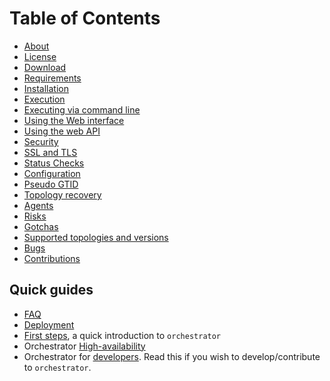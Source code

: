 # Table of Contents

- [About](about.md)
- [License](license.md)
- [Download](download.md)
- [Requirements](requirements.md)
- [Installation](installation.md)
- [Execution](execution.md)
- [Executing via command line](executing-via-command-line.md)
- [Using the Web interface](using-the-web-interface.md)
- [Using the web API](using-the-web-api.md)
- [Security](security.md)
- [SSL and TLS](ssl-and-tls.md)
- [Status Checks](status-checks.md)
- [Configuration](configuration.md)
- [Pseudo GTID](pseudo-gtid.md)
- [Topology recovery](topology-recovery.md)
- [Agents](agents.md)
- [Risks](risks.md)
- [Gotchas](gotchas.md)
- [Supported topologies and versions](supported-topologies-and-versions.md)
- [Bugs](bugs.md)
- [Contributions](contributions.md)

## Quick guides

- [FAQ](faq.md)
- [Deployment](deployment.md)
- [First steps](first-steps.md), a quick introduction to `orchestrator`
- Orchestrator [High-availability](high-availability.md)
- Orchestrator for [developers](developers.md). Read this if you wish to develop/contribute to `orchestrator`.
